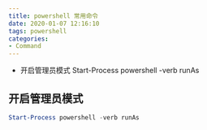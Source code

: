 ```yaml
---
title: powershell 常用命令
date: 2020-01-07 12:16:10
tags: powershell
categories:	
- Command
---
```




- 开启管理员模式
  Start-Process powershell -verb runAs
  <!-- more -->

## 开启管理员模式

```powershell
Start-Process powershell -verb runAs
```